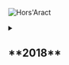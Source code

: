 ![Hors'Aract](img/actions/hors_aract/CrispyIcons-PetrasNargeg)

<details close>
<summary><h2>**2018**</h2></summary>
</details>  
